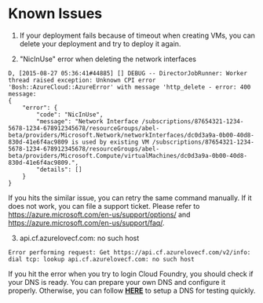 # Known Issues

1. If your deployment fails because of timeout when creating VMs, you can delete your deployment and try to deploy it again.

2. "NicInUse" error when deleting the network interfaces

  ```
  D, [2015-08-27 05:36:41#44885] [] DEBUG -- DirectorJobRunner: Worker thread raised exception: Unknown CPI error 'Bosh::AzureCloud::AzureError' with message 'http_delete - error: 400 message: 
  {
      "error": {
          "code": "NicInUse",
          "message": "Network Interface /subscriptions/87654321-1234-5678-1234-678912345678/resourceGroups/abel-beta/providers/Microsoft.Network/networkInterfaces/dc0d3a9a-0b00-40d8-830d-41e6f4ac9809 is used by existing VM /subscriptions/87654321-1234-5678-1234-678912345678/resourceGroups/abel-beta/providers/Microsoft.Compute/virtualMachines/dc0d3a9a-0b00-40d8-830d-41e6f4ac9809.",
          "details": []
      }
  }
  ```

  If you hits the similar issue, you can retry the same command manually. If it does not work, you can file a support ticket. Please refer to https://azure.microsoft.com/en-us/support/options/ and https://azure.microsoft.com/en-us/support/faq/.

3. api.cf.azurelovecf.com: no such host

  ```
  Error performing request: Get https://api.cf.azurelovecf.com/v2/info: dial tcp: lookup api.cf.azurelovecf.com: no such host
  ```

  If you hit the error when you try to login Cloud Foundry, you should check if your DNS is ready. You can prepare your own DNS and configure it properly. Otherwise, you can follow [**HERE**](./deploy-bosh-manually.md#3-setup-dns) to setup a DNS for testing quickly.
